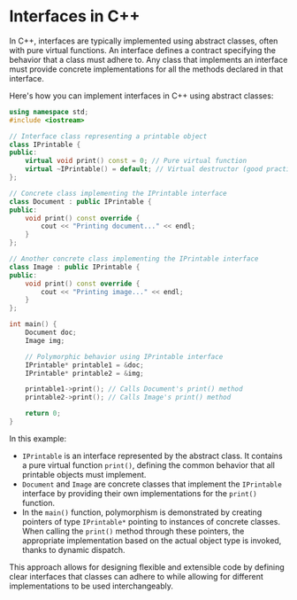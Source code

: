 # Interfaces in C++
In C++, interfaces are typically implemented using abstract classes, often with pure virtual functions. An interface defines a contract specifying the behavior that a class must adhere to. Any class that implements an interface must provide concrete implementations for all the methods declared in that interface.

Here's how you can implement interfaces in C++ using abstract classes:

```cpp
using namespace std;
#include <iostream>

// Interface class representing a printable object
class IPrintable {
public:
    virtual void print() const = 0; // Pure virtual function
    virtual ~IPrintable() = default; // Virtual destructor (good practice for polymorphism)
};

// Concrete class implementing the IPrintable interface
class Document : public IPrintable {
public:
    void print() const override {
        cout << "Printing document..." << endl;
    }
};

// Another concrete class implementing the IPrintable interface
class Image : public IPrintable {
public:
    void print() const override {
        cout << "Printing image..." << endl;
    }
};

int main() {
    Document doc;
    Image img;

    // Polymorphic behavior using IPrintable interface
    IPrintable* printable1 = &doc;
    IPrintable* printable2 = &img;

    printable1->print(); // Calls Document's print() method
    printable2->print(); // Calls Image's print() method

    return 0;
}
```

In this example:

- `IPrintable` is an interface represented by the abstract class. It contains a pure virtual function `print()`, defining the common behavior that all printable objects must implement.
- `Document` and `Image` are concrete classes that implement the `IPrintable` interface by providing their own implementations for the `print()` function.
- In the `main()` function, polymorphism is demonstrated by creating pointers of type `IPrintable*` pointing to instances of concrete classes. When calling the `print()` method through these pointers, the appropriate implementation based on the actual object type is invoked, thanks to dynamic dispatch.

This approach allows for designing flexible and extensible code by defining clear interfaces that classes can adhere to while allowing for different implementations to be used interchangeably.
